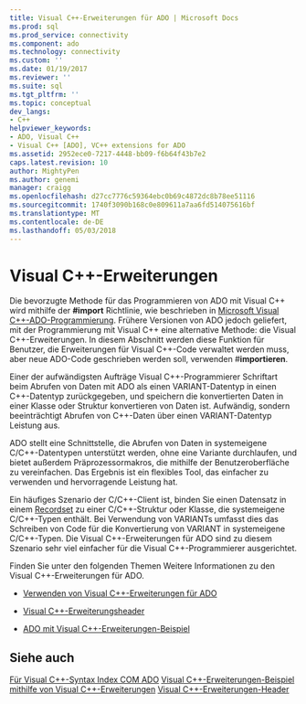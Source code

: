 ```yaml
---
title: Visual C++-Erweiterungen für ADO | Microsoft Docs
ms.prod: sql
ms.prod_service: connectivity
ms.component: ado
ms.technology: connectivity
ms.custom: ''
ms.date: 01/19/2017
ms.reviewer: ''
ms.suite: sql
ms.tgt_pltfrm: ''
ms.topic: conceptual
dev_langs:
- C++
helpviewer_keywords:
- ADO, Visual C++
- Visual C++ [ADO], VC++ extensions for ADO
ms.assetid: 2952ece0-7217-4448-bb09-f6b64f43b7e2
caps.latest.revision: 10
author: MightyPen
ms.author: genemi
manager: craigg
ms.openlocfilehash: d27cc7776c59364ebc0b69c4872dc8b78ee51116
ms.sourcegitcommit: 1740f3090b168c0e809611a7aa6fd514075616bf
ms.translationtype: MT
ms.contentlocale: de-DE
ms.lasthandoff: 05/03/2018
---
```

# <a name="visual-c-extensions"></a>Visual C++-Erweiterungen
Die bevorzugte Methode für das Programmieren von ADO mit Visual C++ wird mithilfe der **#import** Richtlinie, wie beschrieben in [Microsoft Visual C++-ADO-Programmierung](../../../ado/guide/appendixes/visual-c-ado-programming.md). Frühere Versionen von ADO jedoch geliefert, mit der Programmierung mit Visual C++ eine alternative Methode: die Visual C++-Erweiterungen. In diesem Abschnitt werden diese Funktion für Benutzer, die Erweiterungen für Visual C++-Code verwaltet werden muss, aber neue ADO-Code geschrieben werden soll, verwenden #**importieren**.

 Einer der aufwändigsten Aufträge Visual C++-Programmierer Schriftart beim Abrufen von Daten mit ADO als einen VARIANT-Datentyp in einen C++-Datentyp zurückgegeben, und speichern die konvertierten Daten in einer Klasse oder Struktur konvertieren von Daten ist. Aufwändig, sondern beeinträchtigt Abrufen von C++-Daten über einen VARIANT-Datentyp Leistung aus.

 ADO stellt eine Schnittstelle, die Abrufen von Daten in systemeigene C/C++-Datentypen unterstützt werden, ohne eine Variante durchlaufen, und bietet außerdem Präprozessormakros, die mithilfe der Benutzeroberfläche zu vereinfachen. Das Ergebnis ist ein flexibles Tool, das einfacher zu verwenden und hervorragende Leistung hat.

 Ein häufiges Szenario der C/C++-Client ist, binden Sie einen Datensatz in einem [Recordset](../../../ado/reference/ado-api/recordset-object-ado.md) zu einer C/C++-Struktur oder Klasse, die systemeigene C/C++-Typen enthält. Bei Verwendung von VARIANTs umfasst dies das Schreiben von Code für die Konvertierung von VARIANT in systemeigene C/C++-Typen. Die Visual C++-Erweiterungen für ADO sind zu diesem Szenario sehr viel einfacher für die Visual C++-Programmierer ausgerichtet.

 Finden Sie unter den folgenden Themen Weitere Informationen zu den Visual C++-Erweiterungen für ADO.

-   [Verwenden von Visual C++-Erweiterungen für ADO](../../../ado/guide/appendixes/using-visual-c-extensions.md)

-   [Visual C++-Erweiterungsheader](../../../ado/guide/appendixes/visual-c-extensions-header.md)

-   [ADO mit Visual C++-Erweiterungen-Beispiel](../../../ado/guide/appendixes/visual-c-extensions-example.md)

## <a name="see-also"></a>Siehe auch
 [Für Visual C++-Syntax Index COM ADO](../../../ado/reference/ado-api/ado-for-visual-c-syntax-index-for-com.md) [Visual C++-Erweiterungen-Beispiel](../../../ado/guide/appendixes/visual-c-extensions-example.md) [mithilfe von Visual C++-Erweiterungen](../../../ado/guide/appendixes/using-visual-c-extensions.md) [Visual C++-Erweiterungen-Header](../../../ado/guide/appendixes/visual-c-extensions-header.md)
